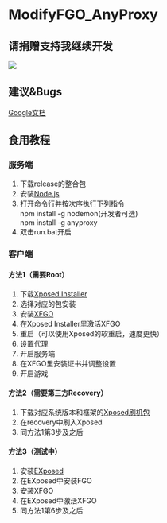 # ModifyFGO_AnyProxy
## 请捐赠支持我继续开发
![](https://github.com/heqyoufree/ModifyFGO_AnyProxy/blob/master/%E8%B5%9E%E5%8A%A9%E9%83%BD%E7%BB%99%E6%88%91%E8%B5%9E%E5%8A%A9.jpg?raw=true)  
## 建议&Bugs
[Google文档](https://docs.google.com/spreadsheets/d/167tYdMYm0Wc1kj-VgW8yna0l18jGb4jh0vsicZU3ntU/edit?usp=sharing)  
## 食用教程
### 服务端
1. 下载release的整合包  
2. 安装[Node.js](https://nodejs.org/en/download/current/)  
3. 打开命令行并按次序执行下列指令  
npm install -g nodemon(开发者可选)  
npm install -g anyproxy  
4. 双击run.bat开启  
### 客户端
#### 方法1（需要Root）
1. 下载[Xposed Installer](https://forum.xda-developers.com/attachment.php?attachmentid=4393082&d=1516301692)  
2. 选择对应的包安装  
3. 安装[XFGO](https://github.com/heqyoufree/ModifyFGO_AnyProxy/raw/master/xfgo_v1.5.apk)  
4. 在Xposed Installer里激活XFGO  
5. 重启（可以使用Xposed的软重启，速度更快）  
6. 设置代理  
7. 开启服务端  
8. 在XFGO里安装证书并调整设置  
9. 开启游戏  
#### 方法2（需要第三方Recovery）
1. 下载对应系统版本和框架的[Xposed刷机包](https://dl-xda.xposed.info/framework/)  
2. 在recovery中刷入Xposed  
3. 同方法1第3步及之后
#### 方法3（测试中）
1. 安装[EXposed](https://github.com/heqyoufree/ModifyFGO_AnyProxy/raw/master/EXposed.apk)
2. 在EXposed中安装FGO
3. 安装XFGO
4. 在EXposed中激活XFGO
5. 同方法1第6步及之后

